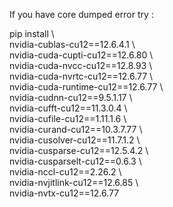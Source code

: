 If you have core dumped error try :

pip install \\ \
nvidia-cublas-cu12==12.6.4.1 \\ \
nvidia-cuda-cupti-cu12==12.6.80 \\ \
nvidia-cuda-nvcc-cu12==12.8.93 \\ \
nvidia-cuda-nvrtc-cu12==12.6.77 \\ \
nvidia-cuda-runtime-cu12==12.6.77 \\ \
nvidia-cudnn-cu12==9.5.1.17 \\ \
nvidia-cufft-cu12==11.3.0.4 \\ \
nvidia-cufile-cu12==1.11.1.6 \\ \
nvidia-curand-cu12==10.3.7.77 \\ \
nvidia-cusolver-cu12==11.7.1.2 \\ \
nvidia-cusparse-cu12==12.5.4.2 \\ \
nvidia-cusparselt-cu12==0.6.3 \\ \
nvidia-nccl-cu12==2.26.2 \\ \
nvidia-nvjitlink-cu12==12.6.85 \\ \
nvidia-nvtx-cu12==12.6.77
